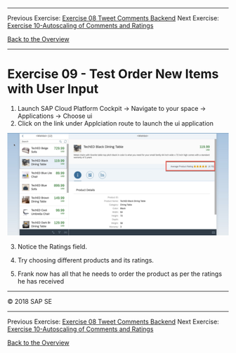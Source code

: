 - - - -
Previous Exercise: [Exercise 08 Tweet Comments Backend](../Exercise-08-Tweet-Comments-Backend) Next Exercise: [Exercise 10-Autoscaling of Comments and Ratings](../Exercise-10-Autoscaling-of-Comments-and-Ratings)

[Back to the Overview](../README.md)
- - - -

# Exercise 09 - Test Order New Items with User Input

1. Launch SAP Cloud Platform Cockpit -> Navigate to your space -> Applications -> Choose ui
2. Click on the link under Applciation route to launch the ui application

![ui_app](ui_testing.jpg)

3. Notice the Ratings field.

4. Try choosing different products and its ratings.
5. Frank now has all that he needs to order the product as per the ratings he has received



- - - -
© 2018 SAP SE
- - - -

Previous Exercise: [Exercise 08 Tweet Comments Backend](../Exercise-08-Tweet-Comments-Backend) Next Exercise: [Exercise 10-Autoscaling of Comments and Ratings](../Exercise-10-Autoscaling-of-Comments-and-Ratings)

[Back to the Overview](../README.md)
